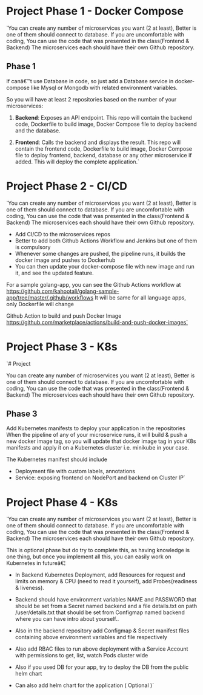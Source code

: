 # Project Phase 1 - Docker Compose

`You can create any number of microservices you want (2 at least), Better is one of them should connect to database. If you are uncomfortable with coding, You can use the code that was presented in the class(Frontend & Backend)
The microservices each should have their own Github repository.

## Phase 1

If canâ€™t use Database in code, so just add a Database service in docker-compose like Mysql or Mongodb with related environment variables.

So you will have at least 2 repositories based on the number of your microservices:

1. **Backend**: Exposes an API endpoint. This repo will contain the backend code, Dockerfile to build image, Docker Compose file to deploy backend and the database.

2. **Frontend**: Calls the backend and displays the result. This repo will contain the frontend code, Dockerfile to build image, Docker Compose file to deploy frontend, backend, database or any other microservice if added. This will deploy the complete application.`


# Project Phase 2 - CI/CD
`You can create any number of microservices you want (2 at least), Better is one of them should connect to database. If you are uncomfortable with coding, You can use the code that was presented in the class(Frontend & Backend)
The microservices each should have their own Github repository.

- Add CI/CD to the microservices repos
- Better to add both Github Actions Workflow and Jenkins but one of them is compulsory
- Whenever some changes are pushed, the pipeline runs, it builds the docker image and pushes to Dockerhub
- You can then update your docker-compose file with new image and run it, and see the updated feature.

For a sample golang-app, you can see the Github Actions workflow at
https://github.com/kahootali/golang-sample-app/tree/master/.github/workflows
It will be same for all language apps, only Dockerfile will change

Github Action to build and push Docker Image
https://github.com/marketplace/actions/build-and-push-docker-images`

# Project Phase 3 - K8s
`# Project

You can create any number of microservices you want (2 at least), Better is one of them should connect to database. If you are uncomfortable with coding, You can use the code that was presented in the class(Frontend & Backend)
The microservices each should have their own Github repository.

## Phase 3

Add Kubernetes  manifests to deploy your application in the repositories
When the pipeline of any of your microservice runs, it will build & push a new docker image tag, so you will update that docker image tag in your K8s manifests and apply it on a Kubernetes cluster i.e. minikube in your case.

The Kubernetes manifest should include
- Deployment file with custom labels, annotations
- Service: exposing frontend on NodePort and backend on Cluster IP`


# Project Phase 4 - K8s
`You can create any number of microservices you want (2 at least), Better is one of them should connect to database. If you are uncomfortable with coding, You can use the code that was presented in the class(Frontend & Backend)
The microservices each should have their own Github repository.

This is optional phase but do try to complete this, as having knowledge is one thing, but once you implement all this, you can easily work on Kubernetes in futureâ€¦

- In Backend Kubernetes Deployment, add Resources for request and limits on memory & CPU (need to read it yourself), add Probes(readiness & liveness).

- Backend should have environment variables NAME and PASSWORD that should be set from a Secret named backend and a file details.txt on path /user/details.txt  that should be set from Configmap named backend where you can have intro about yourself..

- Also in the backend repository add Configmap & Secret manifest files containing above environment variables and file respectively

- Also add RBAC files to run above deployment with a Service Account with permissions to get, list, watch Pods cluster wide
- Also if you used DB for your app, try to deploy the DB from the public helm chart
- Can also add helm chart for the application (  Optional )`